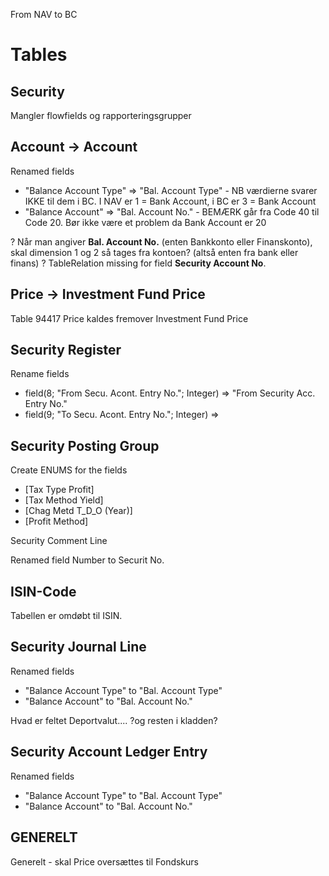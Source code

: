 From NAV to BC

# Tables

## Security

Mangler flowfields og rapporteringsgrupper

## Account -> Account

Renamed fields

* "Balance Account Type" => "Bal. Account Type" - NB værdierne svarer IKKE til dem i BC. I NAV er 1 = Bank Account, i BC er 3 = Bank Account
* "Balance Account" => "Bal. Account No." - BEMÆRK går fra Code 40 til Code 20. Bør ikke være et problem da Bank Account er 20

? Når man angiver **Bal. Account No.** (enten Bankkonto eller Finanskonto), skal dimension 1 og 2 så tages fra kontoen? (altså enten fra bank eller finans)
? TableRelation missing for field **Security Account No**.

## Price -> Investment Fund Price

Table 94417 Price kaldes fremover Investment Fund Price

## Security Register

Rename fields

* field(8; "From Secu. Acont. Entry No."; Integer) => "From Security Acc. Entry No."
* field(9; "To Secu. Acont. Entry No."; Integer) =>

## Security Posting Group

Create ENUMS for the fields

* [Tax Type Profit]
* [Tax Method Yield]
* [Chag Metd T_D_O (Year)]
* [Profit Method]

Security Comment Line

Renamed field Number to Securit No.

## ISIN-Code

Tabellen er omdøbt til ISIN.

## Security Journal Line

Renamed fields

* "Balance Account Type" to "Bal. Account Type"
* "Balance Account" to "Bal. Account No."

Hvad er feltet Deportvalut.... ?og resten i kladden?

## Security Account Ledger Entry

Renamed fields

* "Balance Account Type" to "Bal. Account Type"
* "Balance Account" to "Bal. Account No."

## GENERELT

Generelt - skal Price oversættes til Fondskurs
